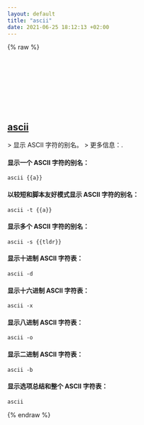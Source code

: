 ```yaml
---
layout: default
title: "ascii"
date: 2021-06-25 18:12:13 +02:00
---
```

{% raw %}
<h2 id="ascii">
  <a href="/zh/linux/ascii.html">ascii</a> <a href="#ascii"><svg class="icon">
    <use href="/assets/images/unicode_sprite.svg#link" />
  </svg></a>
</h2>
> 显示 ASCII 字符的别名。
> 更多信息：<http://www.catb.org/~esr/ascii/>.

#### 显示一个 ASCII 字符的别名：
```shell
ascii {{a}}
```
#### 以较短和脚本友好模式显示 ASCII 字符的别名：
```shell
ascii -t {{a}}
```
#### 显示多个 ASCII 字符的别名：
```shell
ascii -s {{tldr}}
```
#### 显示十进制 ASCII 字符表：
```shell
ascii -d
```
#### 显示十六进制 ASCII 字符表：
```shell
ascii -x
```
#### 显示八进制 ASCII 字符表：
```shell
ascii -o
```
#### 显示二进制 ASCII 字符表：
```shell
ascii -b
```
#### 显示选项总结和整个 ASCII 字符表：
```shell
ascii
```
{% endraw %}